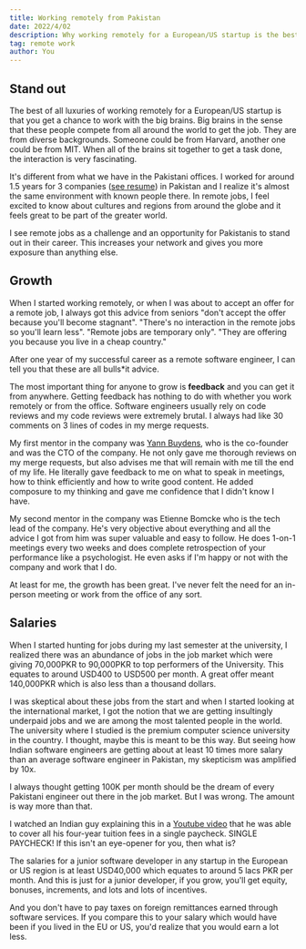 ```yaml
---
title: Working remotely from Pakistan
date: 2022/4/02
description: Why working remotely for a European/US startup is the best ever thing for a Pakistani.
tag: remote work
author: You
---
```


## Stand out

The best of all luxuries of working remotely for a European/US startup is that you get a chance to work with the big brains. Big brains in the sense that these people compete from all around the world to get the job. They are from diverse backgrounds. Someone could be from Harvard, another one could be from MIT. When all of the brains sit together to get a task done, the interaction is very fascinating.

It's different from what we have in the Pakistani offices. I worked for around 1.5 years for 3 companies ([see resume](/resume)) in Pakistan and I realize it's almost the same environment with known people there. In remote jobs, I feel excited to know about cultures and regions from around the globe and it feels great to be part of the greater world.

I see remote jobs as a challenge and an opportunity for Pakistanis to stand out in their career. This increases your network and gives you more exposure than anything else.

## Growth

When I started working remotely, or when I was about to accept an offer for a remote job, I always got this advice from seniors "don't accept the offer because you'll become stagnant". "There's no interaction in the remote jobs so you'll learn less". "Remote jobs are temporary only". "They are offering you because you live in a cheap country."

After one year of my successful career as a remote software engineer, I can tell you that these are all bulls*it advice. 

The most important thing for anyone to grow is **feedback** and you can get it from anywhere. Getting feedback has nothing to do with whether you work remotely or from the office. Software engineers usually rely on code reviews and my code reviews were extremely brutal. I always had like 30 comments on 3 lines of codes in my merge requests. 

My first mentor in the company was [Yann Buydens](https://yannbuy.com/), who is the co-founder and was the CTO of the company. He not only gave me thorough reviews on my merge requests, but also advises me that will remain with me till the end of my life. He literally gave feedback to me on what to speak in meetings, how to think efficiently and how to write good content. He added composure to my thinking and gave me confidence that I didn't know I have.

My second mentor in the company was Etienne Bomcke who is the tech lead of the company. He's very objective about everything and all the advice I got from him was super valuable and easy to follow. He does 1-on-1 meetings every two weeks and does complete retrospection of your performance like a psychologist. He even asks if I'm happy or not with the company and work that I do.

At least for me, the growth has been great. I've never felt the need for an in-person meeting or work from the office of any sort.

## Salaries

When I started hunting for jobs during my last semester at the university, I realized there was an abundance of jobs in the job market which were giving 70,000PKR to 90,000PKR to top performers of the University. This equates to around USD400 to USD500 per month. A great offer meant 140,000PKR which is also less than a thousand dollars. 

I was skeptical about these jobs from the start and when I started looking at the international market, I got the notion that we are getting insultingly underpaid jobs and we are among the most talented people in the world. The university where I studied is the premium computer science university in the country. I thought, maybe this is meant to be this way. But seeing how Indian software engineers are getting about at least 10 times more salary than an average software engineer in Pakistan, my skepticism was amplified by 10x.

I always thought getting 100K per month should be the dream of every Pakistani engineer out there in the job market. But I was wrong. The amount is way more than that.

I watched an Indian guy explaining this in a [Youtube video](https://www.youtube.com/watch?v=HbZK-tNHXW4) that he was able to cover all his four-year tuition fees in a single paycheck. SINGLE PAYCHECK! If this isn't an eye-opener for you, then what is? 

The salaries for a junior software developer in any startup in the European or US region is at least USD40,000 which equates to around 5 lacs PKR per month. And this is just for a junior developer, if you grow, you'll get equity, bonuses, increments, and lots and lots of incentives.

And you don't have to pay taxes on foreign remittances earned through software services. If you compare this to your salary which would have been if you lived in the EU or US, you'd realize that you would earn a lot less.